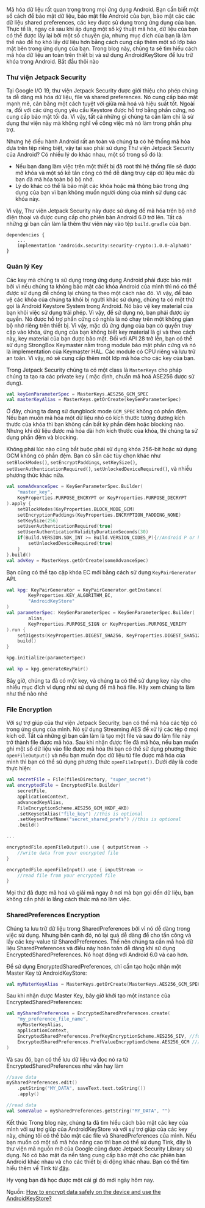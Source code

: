 Mã hóa dữ liệu rất quan trọng trong mọi ứng dụng Android. Bạn cần biết một số cách để bảo mật dữ liệu, bảo mật file Android của bạn, bảo mật các các dữ liệu shared preferences, các key được sử dụng trong ứng dụng của bạn. Thực tế là, ngay cả sau khi áp dụng một số kỹ thuật mã hóa, dữ liệu của bạn có thể được lấy lại bởi một số chuyên gia, nhưng mục đích của bạn là làm thế nào để họ khó lấy dữ liệu hơn bằng cách cung cấp thêm một số lớp bảo mật bên trong ứng dụng của bạn. Trong blog này, chúng ta sẽ tìm hiểu cách mã hóa dữ liệu an toàn trên thiết bị và sử dụng AndroidKeyStore để lưu trữ khóa trong Android. Bắt đầu thôi nào

### Thư viện Jetpack Security

Tại Google I/O 19, thư viện Jetpack Security được giới thiệu cho phép chúng ta dễ dàng mã hóa dữ liệu, file và shared preferences. Nó cung cấp bảo mật mạnh mẽ, cân bằng một cách tuyệt vời giữa mã hoá và hiệu suất tốt. Ngoài ra, đối với các ứng dụng yêu cầu Keystore được hỗ trợ bằng phần cứng, nó cung cấp bảo mật tối đa. Vì vậy, tất cả những gì chúng ta cần làm chỉ là sử dụng thư viện này mà không nghĩ về công việc mà nó làm trong phần phụ trợ.

Nhưng hệ điều hành Android rất an toàn và chúng ta có hệ thống mã hóa dựa trên tệp riêng biệt, vậy tại sao phải sử dụng Thư viện Jetpack Security của Android? Có nhiều lý do khác nhau, một số trong số đó là:
- Nếu bạn đang làm việc trên một thiết bị đã root thì hệ thống file sẽ được mở khóa và một số kẻ tấn công có thể dễ dàng truy cập dữ liệu mặc dù bạn đã mã hóa toàn bộ bộ nhớ.
- Lý do khác có thể là bảo mật các khóa hoặc mã thông báo trong ứng dụng của bạn vì bạn không muốn người dùng của mình sử dụng các khóa này.

Vì vậy, Thư viện Jetpack Security này được sử dụng để mã hóa trên bộ nhớ điện thoại và được cung cấp cho phiên bản Android 6.0 trở lên. Tất cả những gì bạn cần làm là thêm thư viện này vào tệp `build.gradle` của bạn.

```
dependencies {
    ...
    implementation 'androidx.security:security-crypto:1.0.0-alpha01'
}
```

### Quản lý Key

Các key mà chúng ta sử dụng trong ứng dụng Android phải được bảo mật bởi vì nếu chúng ta không bảo mật các khóa Android của mình thì nó có thể được sử dụng để chống lại chúng ta theo một cách nào đó. Vì vậy, để bảo vệ các khóa của chúng ta khỏi bị người khác sử dụng, chúng ta có một thứ gọi là Android Keystore System trong Android. Nó bảo vệ key material của bạn khỏi việc sử dụng trái phép. Vì vậy, để sử dụng nó, bạn phải được ủy quyền. Nó được hỗ trợ phần cứng có nghĩa là nó chạy trên một không gian bộ nhớ riêng trên thiết bị. Vì vậy, mặc dù ứng dụng của bạn có quyền truy cập vào khóa, ứng dụng của bạn không biết  key material là gì và theo cách này,  key material của bạn được bảo mật. Đối với API 28 trở lên, bạn có thể sử dụng StrongBox Keymaster nằm trong module bảo mật phần cứng và nó là implementation của Keymaster HAL. Các module có CPU riêng và lưu trữ an toàn. Vì vậy, nó sẽ cung cấp thêm một lớp mã hóa cho các key của bạn.

Trong Jetpack Security chúng ta có một class là `MasterKeys` cho pháp chúng ta tạo ra các private key ( mặc định, chuẩn mã hoá ASE256 được sử dụng).

```kotlin
val keyGenParameterSpec = MasterKeys.AES256_GCM_SPEC
val masterKeyAlias = MasterKeys.getOrCreate(keyGenParameterSpec)
```

Ở đây, chúng ta đang sử dụngblock mode `GCM_SPEC` không có phần đệm. Nếu bạn muốn mã hóa một dữ liệu nhỏ có kích thước tương đương kích thước của khóa thì bạn không cần bất kỳ phần đệm hoặc blocking nào. Nhưng khi dữ liệu được mã hóa dài hơn kích thước của khóa, thì chúng ta sử dụng phần đệm và blocking.

Không phải lúc nào cũng bắt buộc phải sử dụng khóa 256-bit hoặc sử dụng GCM không có phần đệm. Bạn có sẵn các tùy chọn khác như `setBlockModes()`, `setEncryptPaddings`, `setKeySize()`, `setUserAuthenticationRequired()`, `setUnlockedDeviceRequired()`, và nhiều phương thức khác nữa.

```kotlin
val someAdvanceSpec = KeyGenParameterSpec.Builder(
    "master_key",
    KeyProperties.PURPOSE_ENCRYPT or KeyProperties.PURPOSE_DECRYPT
).apply {
    setBlockModes(KeyProperties.BLOCK_MODE_GCM)
    setEncryptionPaddings(KeyProperties.ENCRYPTION_PADDING_NONE)
    setKeySize(256)
    setUserAuthenticationRequired(true)
    setUserAuthenticationValidityDurationSeconds(30)
    if(Build.VERSION.SDK_INT >= Build.VERSION_CODES_P){//Android P or higher
        setUnlockedDeviceRequired(true)
    }
}.build()
val advKey = MasterKeys.getOrCreate(someAdvanceSpec)
```

Bạn cũng có thể tạo cặp khóa EC mới bằng cách sử dụng `KeyPairGenerator` API.

```kotlin
val kpg: KeyPairGenerator = KeyPairGenerator.getInstance(
        KeyProperties.KEY_ALGORITHM_EC,
        "AndroidKeyStore"
)
val parameterSpec: KeyGenParameterSpec = KeyGenParameterSpec.Builder(
        alias,
        KeyProperties.PURPOSE_SIGN or KeyProperties.PURPOSE_VERIFY
).run {
    setDigests(KeyProperties.DIGEST_SHA256, KeyProperties.DIGEST_SHA512)
    build()
}

kpg.initialize(parameterSpec)

val kp = kpg.generateKeyPair()
```

Bây giờ, chúng ta đã có một key, và chúng ta có thể sử dụng key này cho nhiều mục đích ví dụng như sử dụng để mã hoá file. Hãy xem chúng ta làm như thế nào nhé

### File Encryption

Với sự trợ giúp của thư viện Jetpack Security, bạn có thể mã hóa các tệp có trong ứng dụng của mình. Nó sử dụng Streaming AES để xử lý các tệp ở mọi kích cỡ. Tất cả những gì bạn cần làm là tạo một file và sau đó làm file này trở thành file được mã hóa. Sau khi nhận được file đã mã hóa, nếu bạn muốn ghi một số dữ liệu vào file được mã hóa thì bạn có thể sử dụng phương thức `openFileOutput()` và nếu bạn muốn đọc dữ liệu từ file được mã hóa của mình thì bạn có thể sử dụng phương thức `openFileInput()`. Dưới đây là code thực hiện:

```kotlin
val secretFile = File(filesDirectory, "super_secret")
val encryptedFile = EncryptedFile.Builder(
    secretFile,
    applicationContext,
    advancedKeyAlias,
    FileEncryptionScheme.AES256_GCM_HKDF_4KB)
    .setKeysetAlias("file_key") //this is optional
    .setKeysetPrefName("secret_shared_prefs") //this is optional
    .build()

...

encryptedFile.openFileOutput().use { outputStream ->
    //write data from your encrypted file
}

encryptedFile.openFileInput().use { inputStream ->
    //read file from your encrypted file
}
```

Mọi thứ đã được mã hoá và giải mã ngay ở nơi mà bạn gọi đến dữ liệu, bạn không cần phải lo lắng cách thức mà nó làm việc.

### SharedPreferences Encryption

Chúng ta lưu trữ dữ liệu trong SharedPreferences bởi vì nó dễ dàng trong việc sử dụng. Nhưng bên cạnh đó, nó lại quá dễ dàng để cho tấn công và lấy các key-value từ SharedPreferences. Thế nên chúng ta cần mã hoá dữ liệu SharedPreferences và điều này hoàn toàn dễ dàng khi sử dụng EncryptedSharedPreferences. Nó hoạt động với Android 6.0 và cao hơn.

Để sử dụng EncryptedSharedPreferences, chỉ cần tạo hoặc nhận một Master Key từ AndroidKeyStore:

```kotlin
val myMaterKeyAlias = MasterKeys.getOrCreate(MasterKeys.AES256_GCM_SPEC)
```

Sau khi nhận được Master Key, bây giờ khởi tạo một instance của EncryptedSharedPreferences: 

```kotlin
val mySharedPreferences = EncryptedSharedPreferences.create(
    "my_preference_file_name",
    myMasterKeyAlias,
    applicationContext,
    EncryptedSharedPreferences.PrefKeyEncryptionScheme.AES256_SIV, //for encrypting Keys
    EncryptedSharedPreferences.PrefValueEncryptionScheme.AES256_GCM ////for encrypting Values
)
```

Và sau đó, bạn có thể lưu dữ liệu và đọc nó ra từ EncryptedSharedPreferences như vẫn hay làm

```kotlin
//save data
mySharedPreferences.edit()
    .putString("MY_DATA", saveText.text.toString())
    .apply()

//read data
val someValue = mySharedPreferences.getString("MY_DATA", "")
```

Kết thúc
Trong blog này, chúng ta đã tìm hiểu cách bảo mật các key của mình với sự trợ giúp của AndroidKeyStore và với sự trợ giúp của các key này, chúng tôi có thể bảo mật các file và SharedPreferences của mình. Nếu bạn muốn có một số mã hóa nâng cao thì bạn có thể sử dụng Tink, đây là thư viện mã nguồn mở của Google cũng được Jetpack Security Library sử dụng. Nó có bảo mật đa nền tảng cung cấp bảo mật cho các phiên bản Android khác nhau và cho các thiết bị di động khác nhau. Bạn có thể tìm hiểu thêm về Tink từ [đây](https://github.com/google/tink).

Hy vọng bạn đã học được một cái gì đó mới ngày hôm nay.

Nguồn: [How to encrypt data safely on the device and use the AndroidKeyStore?](https://blog.mindorks.com/how-to-encrypt-data-safely-on-device-and-use-the-androidkeystore)